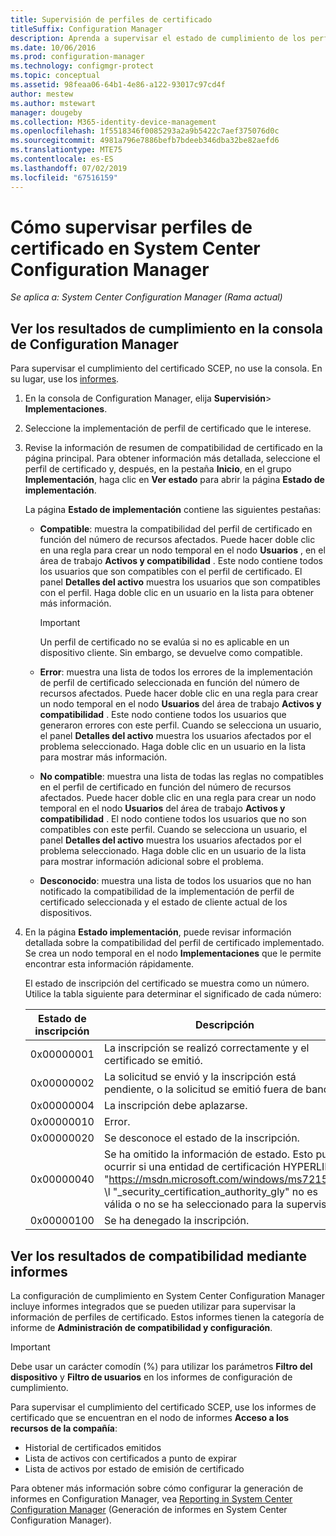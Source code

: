 ```yaml
---
title: Supervisión de perfiles de certificado
titleSuffix: Configuration Manager
description: Aprenda a supervisar el estado de cumplimiento de los perfiles de certificado de System Center Configuration Manager.
ms.date: 10/06/2016
ms.prod: configuration-manager
ms.technology: configmgr-protect
ms.topic: conceptual
ms.assetid: 98feaa06-64b1-4e86-a122-93017c97cd4f
author: mestew
ms.author: mstewart
manager: dougeby
ms.collection: M365-identity-device-management
ms.openlocfilehash: 1f5518346f0085293a2a9b5422c7aef375076d0c
ms.sourcegitcommit: 4981a796e7886befb7bdeeb346dba32be82aefd6
ms.translationtype: MTE75
ms.contentlocale: es-ES
ms.lasthandoff: 07/02/2019
ms.locfileid: "67516159"
---
```

# <a name="how-to-monitor-certificate-profiles-in-system-center-configuration-manager"></a>Cómo supervisar perfiles de certificado en System Center Configuration Manager

*Se aplica a: System Center Configuration Manager (Rama actual)*


##  <a name="view-compliance-results-in-the-configuration-manager-console"></a>Ver los resultados de cumplimiento en la consola de Configuration Manager  

Para supervisar el cumplimiento del certificado SCEP, no use la consola. En su lugar, use los [informes](#view-compliance-results-by-using-reports). 

1. En la consola de Configuration Manager, elija **Supervisión**>  **Implementaciones**.  

2. Seleccione la implementación de perfil de certificado que le interese.  

3. Revise la información de resumen de compatibilidad de certificado en la página principal. Para obtener información más detallada, seleccione el perfil de certificado y, después, en la pestaña **Inicio**, en el grupo **Implementación**, haga clic en **Ver estado** para abrir la página **Estado de implementación**.  

    La página **Estado de implementación** contiene las siguientes pestañas:  

   -   **Compatible**: muestra la compatibilidad del perfil de certificado en función del número de recursos afectados. Puede hacer doble clic en una regla para crear un nodo temporal en el nodo **Usuarios** , en el área de trabajo **Activos y compatibilidad** . Este nodo contiene todos los usuarios que son compatibles con el perfil de certificado. El panel **Detalles del activo** muestra los usuarios que son compatibles con el perfil. Haga doble clic en un usuario en la lista para obtener más información.  

       > [!IMPORTANT]  
       >  Un perfil de certificado no se evalúa si no es aplicable en un dispositivo cliente. Sin embargo, se devuelve como compatible.  

   -   **Error**: muestra una lista de todos los errores de la implementación de perfil de certificado seleccionada en función del número de recursos afectados. Puede hacer doble clic en una regla para crear un nodo temporal en el nodo **Usuarios** del área de trabajo **Activos y compatibilidad** . Este nodo contiene todos los usuarios que generaron errores con este perfil. Cuando se selecciona un usuario, el panel **Detalles del activo** muestra los usuarios afectados por el problema seleccionado. Haga doble clic en un usuario en la lista para mostrar más información.  

   -   **No compatible**: muestra una lista de todas las reglas no compatibles en el perfil de certificado en función del número de recursos afectados. Puede hacer doble clic en una regla para crear un nodo temporal en el nodo **Usuarios** del área de trabajo **Activos y compatibilidad** . El nodo contiene todos los usuarios que no son compatibles con este perfil. Cuando se selecciona un usuario, el panel **Detalles del activo** muestra los usuarios afectados por el problema seleccionado. Haga doble clic en un usuario de la lista para mostrar información adicional sobre el problema.  

   -   **Desconocido**: muestra una lista de todos los usuarios que no han notificado la compatibilidad de la implementación de perfil de certificado seleccionada y el estado de cliente actual de los dispositivos.  

4. En la página **Estado implementación**, puede revisar información detallada sobre la compatibilidad del perfil de certificado implementado. Se crea un nodo temporal en el nodo **Implementaciones** que le permite encontrar esta información rápidamente.  

    El estado de inscripción del certificado se muestra como un número. Utilice la tabla siguiente para determinar el significado de cada número:  


   | Estado de inscripción |                                                                                                                   Descripción                                                                                                                   |
   |-------------------|-------------------------------------------------------------------------------------------------------------------------------------------------------------------------------------------------------------------------------------------------|
   |    0x00000001     |                                                                                         La inscripción se realizó correctamente y el certificado se emitió.                                                                                          |
   |    0x00000002     |                                                                    La solicitud se envió y la inscripción está pendiente, o la solicitud se emitió fuera de banda.                                                                    |
   |    0x00000004     |                                                                                                          La inscripción debe aplazarse.                                                                                                           |
   |    0x00000010     |                                                                                                               Error.                                                                                                                |
   |    0x00000020     |                                                                                                        Se desconoce el estado de la inscripción.                                                                                                        |
   |    0x00000040     | Se ha omitido la información de estado. Esto puede ocurrir si una entidad de certificación HYPERLINK "<https://msdn.microsoft.com/windows/ms721572>" \l "_security_certification_authority_gly" no es válida o no se ha seleccionado para la supervisión. |
   |    0x00000100     |                                                                                                           Se ha denegado la inscripción.                                                                                                           |

##  <a name="view-compliance-results-by-using-reports"></a>Ver los resultados de compatibilidad mediante informes

 La configuración de cumplimiento en System Center Configuration Manager incluye informes integrados que se pueden utilizar para supervisar la información de perfiles de certificado. Estos informes tienen la categoría de informe de **Administración de compatibilidad y configuración**.  

> [!IMPORTANT]  
>  Debe usar un carácter comodín (%) para utilizar los parámetros **Filtro del dispositivo** y **Filtro de usuarios** en los informes de configuración de cumplimiento.  

Para supervisar el cumplimiento del certificado SCEP, use los informes de certificado que se encuentran en el nodo de informes **Acceso a los recursos de la compañía**:  

 -   Historial de certificados emitidos  
 -   Lista de activos con certificados a punto de expirar  
 -   Lista de activos por estado de emisión de certificado  



 Para obtener más información sobre cómo configurar la generación de informes en Configuration Manager, vea [Reporting in System Center Configuration Manager](../../core/servers/manage/reporting.md) (Generación de informes en System Center Configuration Manager).  
